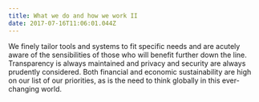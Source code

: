 ```yaml
---
title: What we do and how we work II
date: 2017-07-16T11:06:01.044Z
---
```

We finely tailor tools and systems to fit specific needs and are acutely aware of the sensibilities of those who will benefit further down the line. 
Transparency is always maintained and privacy and security are always prudently considered. 
Both financial and economic sustainability are high on our list of our priorities, as is the need to think globally in this ever-changing world.

<!-- 
Once we are absolutely satisfied that we have met each and every one of our objectives, we are more than happy to share our results and the lessons learned from the process.  
It is an integral part of our ethos that others are able to share in and benefit from our endeavours.
 -->